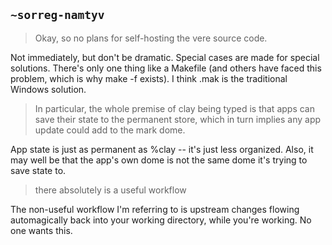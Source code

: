 ## `~sorreg-namtyv`
> Okay, so no plans for self-hosting the vere source code.

Not immediately, but don't be dramatic.  Special cases are made for special solutions.  There's only one thing like a Makefile (and others have faced this problem, which is why make -f exists).  I think .mak is the traditional Windows solution.

> In particular, the whole premise of clay being typed is that apps can save their state to the permanent store, which in turn implies any app update could add to the mark dome.

App state is just as permanent as %clay -- it's just less organized.  Also, it may well be that the app's own dome is not the same dome it's trying to save state to.

> there absolutely is a useful workflow

The non-useful workflow I'm referring to is upstream changes flowing automagically back into your working directory, while you're working.  No one wants this.